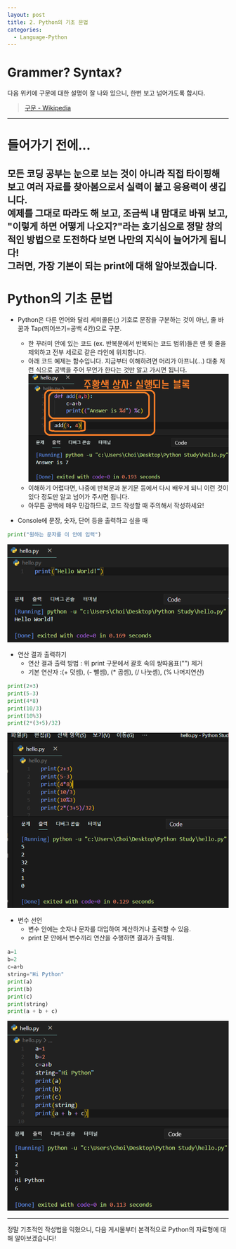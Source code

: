 ```yaml
---
layout: post
title: 2. Python의 기초 문법
categories:
  - Language-Python
---
```

# Grammer? Syntax?  

다음 위키에 구문에 대한 설명이 잘 나와 있으니, 한번 보고 넘어가도록 합시다.
> [구문 - Wikipedia](https://ko.wikipedia.org/wiki/%EA%B5%AC%EB%AC%B8_(%ED%94%84%EB%A1%9C%EA%B7%B8%EB%9E%98%EB%B0%8D_%EC%96%B8%EC%96%B4))  
---
# 들어가기 전에...

모든 코딩 공부는 눈으로 보는 것이 아니라 직접 타이핑해 보고 여러 자료를 찾아봄으로서 실력이 붙고 응용력이 생깁니다.  
예제를 그대로 따라도 해 보고, 조금씩 내 맘대로 바꿔 보고, "이렇게 하면 어떻게 나오지?"라는 호기심으로 정말 창의적인 방법으로 도전하다 보면 나만의 지식이 늘어가게 됩니다!  
그러면, 가장 기본이 되는 print에 대해 알아보겠습니다.
---
# Python의 기초 문법

 - Python은 다른 언어와 달리 세미콜론(;) 기호로 문장을 구분하는 것이 아닌, 줄 바꿈과 Tap(띄어쓰기=공백 4칸)으로 구분.
   - 한 꾸러미 안에 있는 코드 (ex. 반복문에서 반복되는 코드 범위)들은 맨 윗 줄을 제외하고 전부 세로로 같은 라인에 위치합니다.  
   - 아래 코드 예제는 함수입니다. 지금부터 이해하려면 머리가 아프니(...) 대충 저런 식으로 공백을 주어 무언가 한다는 것만 알고 가시면 됩니다.
    ![0_print.PNG](/assets/images/Python/2.Basic_Syntax/0_print.PNG)  
   - 이해하기 어렵다면, 나중에 반복문과 분기문 등에서 다시 배우게 되니 이런 것이 있다 정도만 알고 넘어가 주시면 됩니다.
   - 아무튼 공백에 매우 민감하므로, 코드 작성할 때 주의해서 작성하세요!  

 - Console에 문장, 숫자, 단어 등을 출력하고 싶을 때
 ```Python
print("원하는 문자를 이 안에 입력")
 ```
 ![1_print.PNG](/assets/images/Python/2.Basic_Syntax/1_print.PNG)  

 - 연산 결과 출력하기
   - 연산 결과 출력 방법 : 위 print 구문에서 괄호 속의 쌍따옴표("") 제거
   - 기본 연산자 :(+ 덧셈), (- 뺄셈), (* 곱셈), (/ 나눗셈), (% 나머지연산)
```Python
print(2+3)
print(5-3)
print(4*8)
print(10/3)
print(10%3)
print(2*(3+5)/32)
```
 ![2_print.PNG](/assets/images/Python/2.Basic_Syntax/2_print.PNG)  

 - 변수 선언
   - 변수 안에는 숫자나 문자를 대입하여 계산하거나 출력할 수 있음.
   - print 문 안에서 변수끼리 연산을 수행하면 결과가 출력됨.
```Python
a=1
b=2
c=a+b
string="Hi Python"
print(a)
print(b)
print(c)
print(string)
print(a + b + c)
```
 ![3_print.PNG](/assets/images/Python/2.Basic_Syntax/3_print.PNG)  

---
정말 기초적인 작성법을 익혔으니, 다음 게시물부터 본격적으로 Python의 자료형에 대해 알아보겠습니다!
